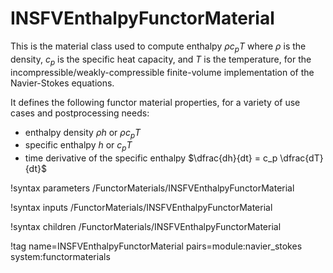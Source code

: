 # INSFVEnthalpyFunctorMaterial

This is the material class used to compute enthalpy $\rho c_p T$ where $\rho$ is the density, $c_p$
is the specific heat capacity, and $T$ is the temperature, for the incompressible/weakly-compressible
finite-volume implementation of the Navier-Stokes equations.

It defines the following functor material properties, for a variety of use cases and postprocessing needs:

- enthalpy density $\rho h$ or $\rho c_p T$
- specific enthalpy $h$ or $c_p T$
- time derivative of the specific enthalpy $\dfrac{dh}{dt} = c_p \dfrac{dT}{dt}$

!syntax parameters /FunctorMaterials/INSFVEnthalpyFunctorMaterial

!syntax inputs /FunctorMaterials/INSFVEnthalpyFunctorMaterial

!syntax children /FunctorMaterials/INSFVEnthalpyFunctorMaterial

!tag name=INSFVEnthalpyFunctorMaterial pairs=module:navier_stokes system:functormaterials
